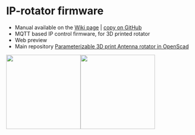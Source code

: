 # IP-rotator firmware
- Manual available on the [Wiki page](https://remoteqth.com/w/doku.php?id=simple_rotator_interface_v) | [copy on GitHub](Assembly-manual.md)
- MQTT based IP control firmware, for 3D printed rotator
- Web preview
- Main repository [Parameterizable 3D print Antenna rotator in OpenScad](https://github.com/ok1hra/Parameterizable-3D-print-Antenna-rotator-in-OpenScad)

<img src="https://raw.githubusercontent.com/ok1hra/IP-rotator/main/ajax-server.png" height="200"><img src="https://raw.githubusercontent.com/ok1hra/IP-rotator/main/ip-rotator.jpg" height="200">
